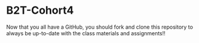 # B2T-Cohort4
Now that you all have a GitHub, you should fork and clone this repository to always be up-to-date with the class materials and assignments!!
